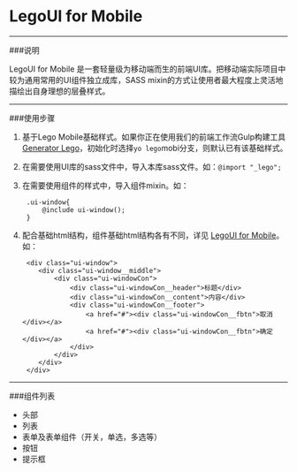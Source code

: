 # LegoUI for Mobile

---

###说明

LegoUI for Mobile 是一套轻量级为移动端而生的前端UI库。把移动端实际项目中较为通用常用的UI组件独立成库，SASS mixin的方式让使用者最大程度上灵活地描绘出自身理想的层叠样式。

---

###使用步骤

1. 基于Lego Mobile基础样式。如果你正在使用我们的前端工作流Gulp构建工具 [Generator Lego](https://github.com/duowan/generator-lego)，初始化时选择` yo lego `mobi分支，则默认已有该基础样式。

2. 在需要使用UI库的sass文件中，导入本库sass文件。如：` @import "_lego"; `

3. 在需要使用组件的样式中，导入组件mixin。如：
	
		.ui-window{
			@include ui-window();
		}
		
4. 配合基础html结构，组件基础html结构各有不同，详见 [LegoUI for Mobile]()。如：

		<div class="ui-window">
	       <div class="ui-window__middle">
	           <div class="ui-windowCon">
	               <div class="ui-windowCon__header">标题</div>
	               <div class="ui-windowCon__content">内容</div>
	               <div class="ui-windowCon__footer">
	                   <a href="#"><div class="ui-windowCon__fbtn">取消</div></a>
	                   <a href="#"><div class="ui-windowCon__fbtn">确定</div></a>
	               </div>
	           </div>
	       </div>
	    </div>
	    
---

###组件列表
* 头部
* 列表
* 表单及表单组件（开关，单选，多选等）
* 按钮
* 提示框